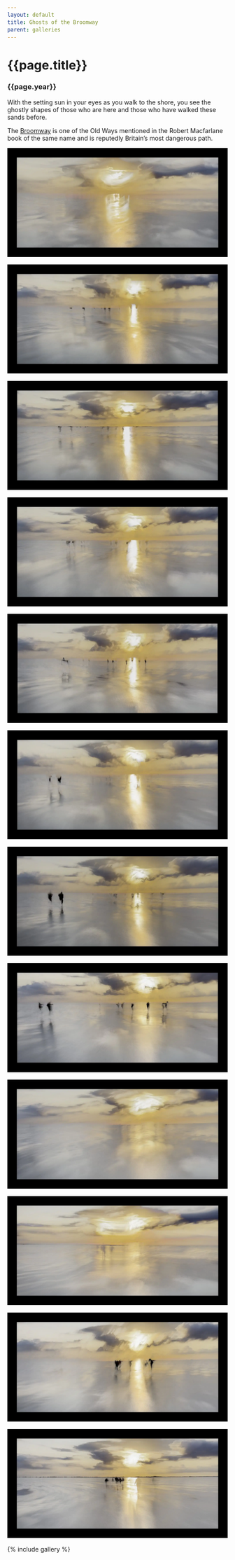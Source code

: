 ```yaml
---
layout: default
title: Ghosts of the Broomway
parent: galleries
---
```


# {{page.title}}

### {{page.year}}


With the setting sun in your eyes as you walk to the shore, you see the ghostly shapes of those who are here and those who have walked these sands before.

The [Broomway](https://www.bbc.com/travel/article/20170110-why-the-broomway-is-the-most-dangerous-path-in-britain) is one of the Old Ways mentioned in the Robert Macfarlane book of the same name and is reputedly Britain’s most dangerous path.


![{{page.title}}](ghosts-of-the-broomway/ghosts-of-the-broomway-01.webp "{{page.title}}")

![{{page.title}}](ghosts-of-the-broomway/ghosts-of-the-broomway-02.webp "{{page.title}}")

![{{page.title}}](ghosts-of-the-broomway/ghosts-of-the-broomway-03.webp "{{page.title}}")

![{{page.title}}](ghosts-of-the-broomway/ghosts-of-the-broomway-04.webp "{{page.title}}")

![{{page.title}}](ghosts-of-the-broomway/ghosts-of-the-broomway-05.webp "{{page.title}}")

![{{page.title}}](ghosts-of-the-broomway/ghosts-of-the-broomway-06.webp "{{page.title}}")

![{{page.title}}](ghosts-of-the-broomway/ghosts-of-the-broomway-07.webp "{{page.title}}")

![{{page.title}}](ghosts-of-the-broomway/ghosts-of-the-broomway-08.webp "{{page.title}}")

![{{page.title}}](ghosts-of-the-broomway/ghosts-of-the-broomway-09.webp "{{page.title}}")

![{{page.title}}](ghosts-of-the-broomway/ghosts-of-the-broomway-10.webp "{{page.title}}")

![{{page.title}}](ghosts-of-the-broomway/ghosts-of-the-broomway-11.webp "{{page.title}}")

![{{page.title}}](ghosts-of-the-broomway/ghosts-of-the-broomway-12.webp "{{page.title}}")

{% include gallery %}